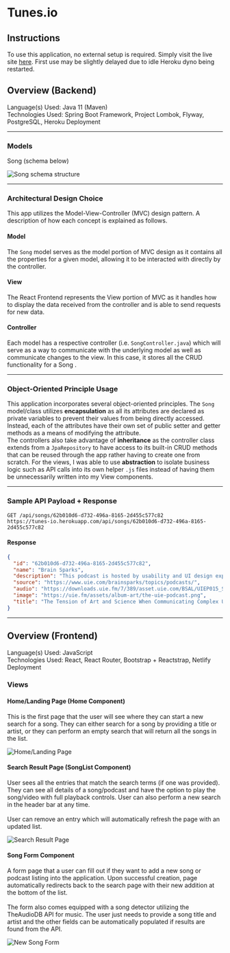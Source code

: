 # Tunes.io

## Instructions

To use this application, no external setup is required. Simply visit the live site [here](https://tunes-io.netlify.app/). First use may be slightly delayed due to idle Heroku dyno being restarted.

## Overview (Backend)

Language(s) Used: Java 11 (Maven)\
Technologies Used: Spring Boot Framework, Project Lombok, Flyway, PostgreSQL, Heroku Deployment

---

### Models
Song (schema below)

![Song schema structure](https://i.imgur.com/qsjybYR.pngg)

---

### Architectural Design Choice

This app utilizes the Model-View-Controller (MVC) design pattern. A description of how each concept is explained as follows.

#### Model

The `Song` model serves as the model portion of MVC design as it contains all the properties for a given model, allowing it to be interacted with directly by the controller.

#### View

The React Frontend represents the View portion of MVC as it handles how to display the data received from the controller and is able to send requests for new data.

#### Controller

Each model has a respective controller (i.e. `SongController.java`) which will serve as a way to communicate with the underlying model as well as communicate changes to the view. In this case, it stores all the CRUD functionality for a Song .

---

### Object-Oriented Principle Usage

This application incorporates several object-oriented principles. The `Song` model/class utilizes **encapsulation** as all its attributes are declared as private variables to prevent their values from being directly accessed. Instead, each of the attributes have their own set of public setter and getter methods as a means of modifying the attribute.\
The controllers also take advantage of **inheritance** as the controller class extends from a `JpaRepository` to have access to its built-in CRUD methods that can be reused through the app rather having to create one from scratch. For the views, I was able to use **abstraction** to isolate business logic such as API calls into its own helper `.js` files instead
of having them be unnecessarily written into my View components.

---
### Sample API Payload + Response

``GET /api/songs/62b010d6-d732-496a-8165-2d455c577c82``\
``https://tunes-io.herokuapp.com/api/songs/62b010d6-d732-496a-8165-2d455c577c82``

#### Response

```json
{
  "id": "62b010d6-d732-496a-8165-2d455c577c82",
  "name": "Brain Sparks",
  "description": "This podcast is hosted by usability and UI design expert, Jared Spool. It offers tona of value with many industry leaders sharing insights on usability, UX design, and UI design.",
  "source": "https://www.uie.com/brainsparks/topics/podcasts/",
  "audio": "https://downloads.uie.fm/7/389/asset.uie.com/BSAL/UIEP015_Shipe_Goodwin.mp3",
  "image": "https://uie.fm/assets/album-art/the-uie-podcast.png",
  "title": "The Tension of Art and Science When Communicating Complex User Research"
}
```

---

## Overview (Frontend)

Language(s) Used: JavaScript\
Technologies Used: React, React Router, Bootstrap + Reactstrap, Netlify Deployment

### Views

#### Home/Landing Page (Home Component)

This is the first page that the user will see where they can start a new search for a song. They can either search for a song by providing a title or artist, or they can perform an empty search that will return all the songs in the list.

![Home/Landing Page](https://i.imgur.com/bVtHN8H.png)

#### Search Result Page (SongList Component)

User sees all the entries that match the search terms (if one was provided). They can see all details of a song/podcast and have the option to play the song/video with full playback controls. User can also perform a new search in the header bar at any time.
\
\
User can remove an entry which will automatically refresh the page with an updated list.

![Search Result Page](https://i.imgur.com/rsT8JpC.png)

#### Song Form Component

A form page that a user can fill out if they want to add a new song or podcast listing into the application. Upon successful creation, page automatically redirects back to the search page with their new addition at the bottom of the list.
\
\
The form also comes equipped with a song detector utilizing the TheAudioDB API for music. The user just needs to provide a song title and artist and the other fields can be automatically populated if results are found from the API.

![New Song Form](https://i.imgur.com/NOJt0Iv.png)

